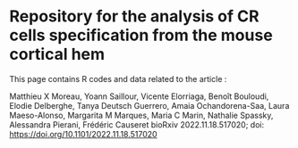 # Repository for the analysis of CR cells specification from the mouse cortical hem

This page contains R codes and data related to the article :

Matthieu X Moreau, Yoann Saillour, Vicente Elorriaga, Benoît Bouloudi, Elodie Delberghe, Tanya Deutsch Guerrero, Amaia Ochandorena-Saa, Laura Maeso-Alonso, Margarita M Marques, Maria C Marin, Nathalie Spassky, Alessandra Pierani, Frédéric Causeret
bioRxiv 2022.11.18.517020; doi: https://doi.org/10.1101/2022.11.18.517020 

